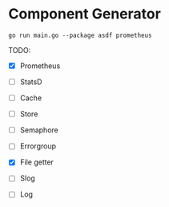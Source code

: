 # Component Generator

```
go run main.go --package asdf prometheus
```

TODO:
- [x] Prometheus
- [ ] StatsD
- [ ] Cache
- [ ] Store
- [ ] Semaphore
- [ ] Errorgroup
- [x] File getter
- [ ] Slog
- [ ] Log

